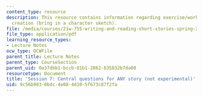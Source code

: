 ```yaml
---
content_type: resource
description: This resource contains information regarding exercise/workshop in character
  creation (bring in a character sketch).
file: /media/courses/21w-755-writing-and-reading-short-stories-spring-2012/9c56b9830bdc4e084d105f673c87f2fa_MIT21W_755S12_ses7.pdf
file_type: application/pdf
learning_resource_types:
- Lecture Notes
ocw_type: OCWFile
parent_title: Lecture Notes
parent_type: CourseSection
parent_uid: 0a37dbb1-bccb-81b1-2862-835832b7da00
resourcetype: Document
title: 'Session 7: Central questions for ANY story (not experimental)'
uid: 9c56b983-0bdc-4e08-4d10-5f673c87f2fa
---
```

